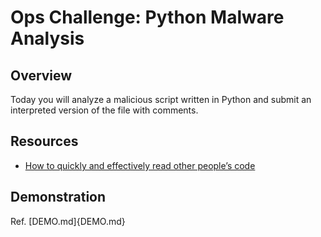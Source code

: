 # Ops Challenge: Python Malware Analysis 

## Overview

Today you will analyze a malicious script written in Python and submit an interpreted version of the file with comments.

## Resources

- [How to quickly and effectively read other people’s code](https://selftaughtcoders.com/how-to-quickly-and-effectively-read-other-peoples-code/)

## Demonstration

Ref. [DEMO.md]{DEMO.md}
